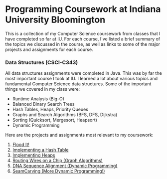 # Programming Coursework at Indiana University Bloomington
This is a collection of my Computer Science coursework from classes that I have completed so far at IU.
For each course, I've listed a brief summary of the topics we discussed in the course, as well as links
to some of the major projects and assignments for each course.

### Data Structures (CSCI-C343)
All data structures assignments were completed in Java. This was by far the most
important course I took at IU. I learned a lot about various topics and fundamental
Computer Science data structures. Some of the important things we covered in my class
were:

- Runtime Analysis (Big-O)
- Balanced Binary Search Trees
- Hash Tables, Heaps, Priority Queues
- Graphs and Search Algorithms (BFS, DFS, Dijkstra)
- Sorting (Quicksort, Mergesort, Heapsort)
- Dynamic Programming

Here are the projects and assignments most relevant to my coursework:

1. [Flood It!](data-structures/projects/FloodIt)
2. [Implementing a Hash Table](data-structures/projects/HashTables)
3. [Implementing Heaps](data-structures/projects/Heaps)
4. [Routing Wires on a Chip (Graph Algorithms)](data-structures/projects/RoutingWires)
5. [DNA Sequence Alignment (Dynamic Programming)](data-structures/projects/DNASequenceAlignment)
6. [SeamCarving (More Dynamic Programming!)](data-structures/projects/SeamCarving)
